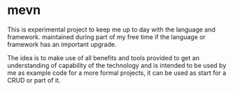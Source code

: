 # mevn
 This is experimental project to keep me up to day with the language and framework. maintained during part of my free time if the language or framework has an important upgrade. 
 
 The idea is  to make use of all benefits and tools provided to get an understanding of capability of the technology and is intended to be used by me as example code for a more formal projects, it can be used as start for a CRUD or part of it. 
